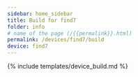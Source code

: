 ```yaml
---
sidebar: home_sidebar
title: Build for find7
folder: info
# name of the page (/{{permalink}}.html)
permalink: /devices/find7/build
device: find7
---
```

{% include templates/device_build.md %}
